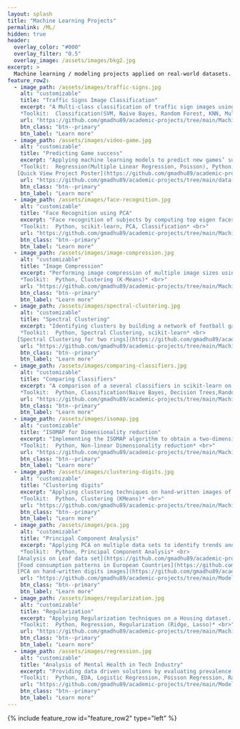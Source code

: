 ```yaml
---
layout: splash
title: "Machine Learning Projects"
permalink: /ML/
hidden: true
header:
  overlay_color: "#000"
  overlay_filter: "0.5"
  overlay_image: /assets/images/bkg2.jpg
excerpt: >
  Machine learning / modeling projects applied on real-world datasets.
feature_row2:
  - image_path: /assets/images/traffic-signs.jpg
    alt: "customizable"
    title: "Traffic Signs Image Classification"
    excerpt: "A Multi-class classification of traffic sign images using various ML algorithms aimed at categorization of high impact classes with an accuracy of 93%. <br><br>
    *Toolkit:  Classification(SVM, Naive Bayes, Random Forest, KNN, Multi-Layer Perceptron, LDA), Python, scikit-learn, EDA, PCA* <br>"
    url: "https://github.com/gmadhu89/academic-projects/tree/main/Machine-Learning/traffic-sign-classification"
    btn_class: "btn--primary"
    btn_label: "Learn more"
  - image_path: /assets/images/video-game.jpg
    alt: "customizable"
    title: "Predicting Game success"
    excerpt: "Applying machine learning models to predict new games’ success rate in the current market, along with sentiment analysis of user reviews represented in an interactive visualization. <br><br>
    *Toolkit:  Regression(Multiple Linear Regression, Poisson), Python, Sentiment Analysis, HTML* <br>
   [Quick View Project Poster](https://github.com/gmadhu89/academic-projects/blob/main/data-visualization-project/poster/)"
    url: "https://github.com/gmadhu89/academic-projects/tree/main/data-visualization-project"
    btn_class: "btn--primary"
    btn_label: "Learn more"
  - image_path: /assets/images/face-recognition.jpg
    alt: "customizable"
    title: "Face Recognition using PCA"
    excerpt: "Face recognition of subjects by computing top eigen faces from images shot with different expressions. <br><br>
    *Toolkit:  Python, scikit-learn, PCA, Classification* <br>"
    url: "https://github.com/gmadhu89/academic-projects/tree/main/Machine-Learning/face-recognition"
    btn_class: "btn--primary"
    btn_label: "Learn more"
  - image_path: /assets/images/image-compression.jpg
    alt: "customizable"
    title: "Image Compression"
    excerpt: "Performing image compression of multiple image sizes using K-means clustering algorithm implemented from scratch <br><br>
    *Toolkit:  Python, Clustering (K-Means)* <br>"
    url: "https://github.com/gmadhu89/academic-projects/tree/main/Machine-Learning/image-compression-clustering"
    btn_class: "btn--primary"
    btn_label: "Learn more"
  - image_path: /assets/images/spectral-clustering.jpg
    alt: "customizable"
    title: "Spectral Clustering"
    excerpt: "Identifying clusters by building a network of football games and team using Spectral clustering algorithm. <br><br>
    *Toolkit:  Python, Spectral Clustering, scikit-learn* <br>
   [Spectral Clustering for two rings](https://github.com/gmadhu89/academic-projects/tree/main/Machine-Learning/spectral-clustering-tworings)"
    url: "https://github.com/gmadhu89/academic-projects/tree/main/Machine-Learning/spectral-clustering"
    btn_class: "btn--primary"
    btn_label: "Learn more"
  - image_path: /assets/images/comparing-classifiers.jpg
    alt: "customizable"
    title: "Comparing Classifiers"
    excerpt: "A comparison of a several classifiers in scikit-learn on synthetic datasets to illustrate the nature of decision boundaries of different classifiers. <br><br>
    *Toolkit:  Python, Classification(Naive Bayes, Decision Trees,Random Forest, Ada Boost, Neural Nets, SVM, QDA), scikit-learn* <br>"
    url: "https://github.com/gmadhu89/academic-projects/tree/main/Machine-Learning/comparing-classifiers"
    btn_class: "btn--primary"
    btn_label: "Learn more"
  - image_path: /assets/images/isomap.jpg
    alt: "customizable"
    title: "ISOMAP for Dimensionality reduction"
    excerpt: "Implementing the ISOMAP algorithm to obtain a two-dimensional embedding for images corresponding to different poses of the same person and comparing its results with PCA. <br><br>
    *Toolkit:  Python, Non-linear Dimensionality reduction* <br>"
    url: "https://github.com/gmadhu89/academic-projects/tree/main/Machine-Learning/isomap"
    btn_class: "btn--primary"
    btn_label: "Learn more"
  - image_path: /assets/images/clustering-digits.jpg
    alt: "customizable"
    title: "Clustering digits"
    excerpt: "Applying clustering techniques on hand-written images of digits. <br><br>
    *Toolkit:  Python, Clustering (KMeans)* <br>"
    url: "https://github.com/gmadhu89/academic-projects/tree/main/Machine-Learning/clustering-digits"
    btn_class: "btn--primary"
    btn_label: "Learn more"
  - image_path: /assets/images/pca.jpg
    alt: "customizable"
    title: "Principal Component Analysis"
    excerpt: "Applying PCA on multiple data sets to identify trends and directions. <br><br>
    *Toolkit:  Python, Principal Component Analysis* <br>  
   [Analysis on Leaf data set](https://github.com/gmadhu89/academic-projects/tree/main/Machine-Learning/pca-leaf-data) <br>
   [Food consumption patterns in European Countries](https://github.com/gmadhu89/academic-projects/tree/main/Machine-Learning/pca-food-consumption-europeancountries) <br>
   [PCA on hand-written digits images](https://github.com/gmadhu89/academic-projects/tree/main/Machine-Learning/pca-digits)"
    url: "https://github.com/gmadhu89/academic-projects/tree/main/Modeling/pca"
    btn_class: "btn--primary"
    btn_label: "Learn more"
  - image_path: /assets/images/regularization.jpg
    alt: "customizable"
    title: "Regularization"
    excerpt: "Applying Regularization techniques on a Housing dataset. <br><br>
    *Toolkit:  Python, Regression, Regularization (Ridge, Lasso)* <br>"
    url: "https://github.com/gmadhu89/academic-projects/tree/main/Machine-Learning/ridge-lasso-regression"
    btn_class: "btn--primary"
    btn_label: "Learn more"
  - image_path: /assets/images/regression.jpg
    alt: "customizable"
    title: "Analysis of Mental Health in Tech Industry"
    excerpt: "Providing data driven solutions by evaluating prevalence of mental disorders in IT workspace and answering research questions of interest. <br><br>
    *Toolkit:  Python, EDA, Logistic Regression, Poisson Regression, Random Forest* <br>"
    url: "https://github.com/gmadhu89/academic-projects/tree/main/Modeling/mental-health-tech-analysis"
    btn_class: "btn--primary"
    btn_label: "Learn more"
---
```

{% include feature_row id="feature_row2" type="left" %}
